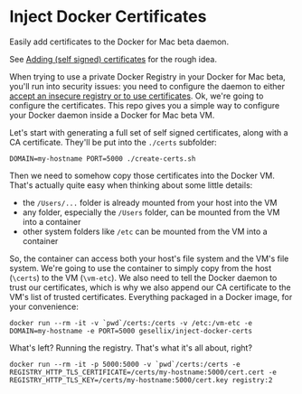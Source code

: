 # Inject Docker Certificates

Easily add certificates to the Docker for Mac beta daemon.

See [Adding (self signed) certificates](https://forums.docker.com/t/adding-self-signed-certificates/9761) for the rough idea.

When trying to use a private Docker Registry in your Docker for Mac beta, you'll run into security issues: you need to configure the daemon to either [accept an insecure registry or to use certificates](https://docs.docker.com/registry/insecure/). Ok, we're going to configure the certificates. This repo gives you a simple way to configure your Docker daemon inside a Docker for Mac beta VM.

Let's start with generating a full set of self signed certificates, along with a CA certificate. They'll be put into the `./certs` subfolder:

    DOMAIN=my-hostname PORT=5000 ./create-certs.sh

Then we need to somehow copy those certificates into the Docker VM. That's actually quite easy when thinking about some little details:

- the `/Users/...` folder is already mounted from your host into the VM
- any folder, especially the `/Users` folder, can be mounted from the VM into a container
- other system folders like `/etc` can be mounted from the VM into a container

So, the container can access both your host's file system and the VM's file system. We're going to use the container to simply copy from the host (`\certs`) to the VM (`\vm-etc`). We also need to tell the Docker daemon to trust our certificates, which is why we also append our CA certificate to the VM's list of trusted certificates. Everything packaged in a Docker image, for your convenience:

    docker run --rm -it -v `pwd`/certs:/certs -v /etc:/vm-etc -e DOMAIN=my-hostname -e PORT=5000 gesellix/inject-docker-certs

What's left? Running the registry. That's what it's all about, right?

    docker run --rm -it -p 5000:5000 -v `pwd`/certs:/certs -e REGISTRY_HTTP_TLS_CERTIFICATE=/certs/my-hostname:5000/cert.cert -e REGISTRY_HTTP_TLS_KEY=/certs/my-hostname:5000/cert.key registry:2
